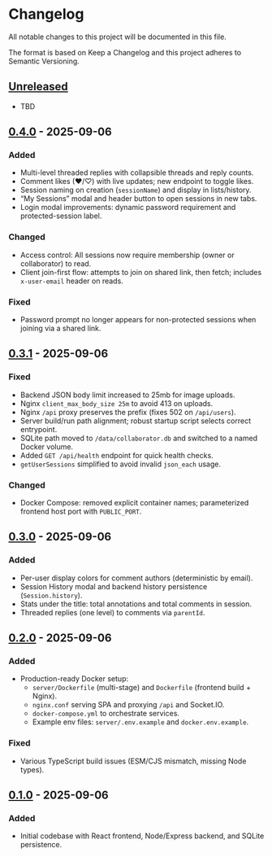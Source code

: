# Changelog

All notable changes to this project will be documented in this file.

The format is based on Keep a Changelog and this project adheres to Semantic Versioning.

## [Unreleased]

- TBD

## [0.4.0] - 2025-09-06

### Added
- Multi-level threaded replies with collapsible threads and reply counts.
- Comment likes (♥/♡) with live updates; new endpoint to toggle likes.
- Session naming on creation (`sessionName`) and display in lists/history.
- “My Sessions” modal and header button to open sessions in new tabs.
- Login modal improvements: dynamic password requirement and protected-session label.

### Changed
- Access control: All sessions now require membership (owner or collaborator) to read.
- Client join-first flow: attempts to join on shared link, then fetch; includes `x-user-email` header on reads.

### Fixed
- Password prompt no longer appears for non-protected sessions when joining via a shared link.

## [0.3.1] - 2025-09-06

### Fixed
- Backend JSON body limit increased to 25mb for image uploads.
- Nginx `client_max_body_size 25m` to avoid 413 on uploads.
- Nginx `/api` proxy preserves the prefix (fixes 502 on `/api/users`).
- Server build/run path alignment; robust startup script selects correct entrypoint.
- SQLite path moved to `/data/collaborator.db` and switched to a named Docker volume.
- Added `GET /api/health` endpoint for quick health checks.
- `getUserSessions` simplified to avoid invalid `json_each` usage.

### Changed
- Docker Compose: removed explicit container names; parameterized frontend host port with `PUBLIC_PORT`.

## [0.3.0] - 2025-09-06

### Added
- Per-user display colors for comment authors (deterministic by email).
- Session History modal and backend history persistence (`Session.history`).
- Stats under the title: total annotations and total comments in session.
- Threaded replies (one level) to comments via `parentId`.

## [0.2.0] - 2025-09-06

### Added
- Production-ready Docker setup:
  - `server/Dockerfile` (multi-stage) and `Dockerfile` (frontend build + Nginx).
  - `nginx.conf` serving SPA and proxying `/api` and Socket.IO.
  - `docker-compose.yml` to orchestrate services.
  - Example env files: `server/.env.example` and `docker.env.example`.

### Fixed
- Various TypeScript build issues (ESM/CJS mismatch, missing Node types).

## [0.1.0] - 2025-09-06

### Added
- Initial codebase with React frontend, Node/Express backend, and SQLite persistence.

[Unreleased]: https://example.com/compare/v0.4.0...HEAD
[0.4.0]: https://example.com/compare/v0.3.1...v0.4.0
[0.3.1]: https://example.com/compare/v0.3.0...v0.3.1
[0.3.0]: https://example.com/compare/v0.2.0...v0.3.0
[0.2.0]: https://example.com/compare/v0.1.0...v0.2.0
[0.1.0]: https://example.com/releases/v0.1.0
